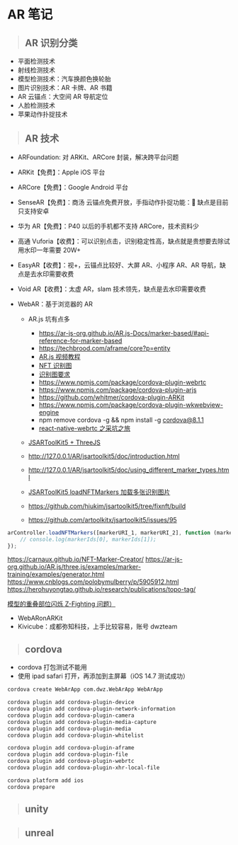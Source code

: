 # AR 笔记

> ## AR 识别分类

- 平面检测技术
- 射线检测技术
- 模型检测技术：汽车换颜色换轮胎
- 图片识别技术：AR 卡牌、AR 书籍
- AR 云锚点：大空间 AR 导航定位
- 人脸检测技术
- 苹果动作扑捉技术

> ## AR 技术

- ARFoundation: 对 ARKit、ARCore 封装，解决跨平台问题
- ARKit【免费】：Apple iOS 平台
- ARCore【免费】：Google Android 平台
- SenseAR【免费】：商汤 云锚点免费开放，手指动作扑捉功能： 缺点是目前只支持安卓
- 华为 AR【免费】：P40 以后的手机都不支持 ARCore，技术资料少
- 高通 Vuforia【收费】：可以识别点击，识别稳定性高，缺点就是贵想要去除试用水印一年需要 20W+
- EasyAR【收费】：视+，云锚点比较好、大屏 AR、小程序 AR、AR 导航，缺点是去水印需要收费
- Void AR【收费】：太虚 AR，slam 技术领先，缺点是去水印需要收费
- WebAR：基于浏览器的 AR

  - AR.js 坑有点多

    - https://ar-js-org.github.io/AR.js-Docs/marker-based/#api-reference-for-marker-based
    - https://techbrood.com/aframe/core?p=entity
    - [AR.js 视频教程](https://www.bilibili.com/s/video/BV19f4y1W7LK)
    - [NFT 识别图](https://github.com/Carnaux/NFT-Marker-Creator/wiki/Creating-good-markers)
    - [识别图要求](https://ai.baidu.com/ai-doc/AR/Jk3h7lpr2)
    - https://www.npmjs.com/package/cordova-plugin-webrtc
    - https://www.npmjs.com/package/cordova-plugin-arjs
    - https://github.com/whitmer/cordova-plugin-ARKit
    - https://www.npmjs.com/package/cordova-plugin-wkwebview-engine
    - npm remove cordova -g && npm install -g cordova@8.1.1
    - [react-native-webrtc 之采坑之旅](https://blog.csdn.net/qq_40091720/article/details/103116814)

  - [JSARToolKit5 + ThreeJS](https://github.com/artoolkitx/jsartoolkit5)
  - http://127.0.0.1/AR/jsartoolkit5/doc/introduction.html
  - http://127.0.0.1/AR/jsartoolkit5/doc/using_different_marker_types.html
  - [JSARToolKit5 loadNFTMarkers 加载多张识别图片](https://github.com/hiukim/artoolkit5/tree/nftfix)
  - https://github.com/hiukim/jsartoolkit5/tree/fixnft/build
  - https://github.com/artoolkitx/jsartoolkit5/issues/95

```js
arController.loadNFTMarkers([markerURI_1, markerURI_2], function (markerIds) {
	// console.log(markerIds[0], markerIds[1]);
});
```

https://carnaux.github.io/NFT-Marker-Creator/
https://ar-js-org.github.io/AR.js/three.js/examples/marker-training/examples/generator.html
https://www.cnblogs.com/polobymulberry/p/5905912.html
https://herohuyongtao.github.io/research/publications/topo-tag/

[模型的重叠部位闪烁 Z-Fighting 问题）](https://www.cnblogs.com/lst619247/p/9098845.html)

- WebARonARKit
- Kivicube：成都弥知科技，上手比较容易，账号 dwzteam

> ## cordova

- cordova 打包测试不能用
- 使用 ipad safari 打开，再添加到主屏幕（iOS 14.7 测试成功）

```bash
cordova create WebArApp com.dwz.WebArApp WebArApp

cordova plugin add cordova-plugin-device
cordova plugin add cordova-plugin-network-information
cordova plugin add cordova-plugin-camera
cordova plugin add cordova-plugin-media-capture
cordova plugin add cordova-plugin-media
cordova plugin add cordova-plugin-whitelist

cordova plugin add cordova-plugin-aframe
cordova plugin add cordova-plugin-file
cordova plugin add cordova-plugin-webrtc
cordova plugin add cordova-plugin-xhr-local-file

cordova platform add ios
cordova prepare
```

> ## unity

> ## unreal

